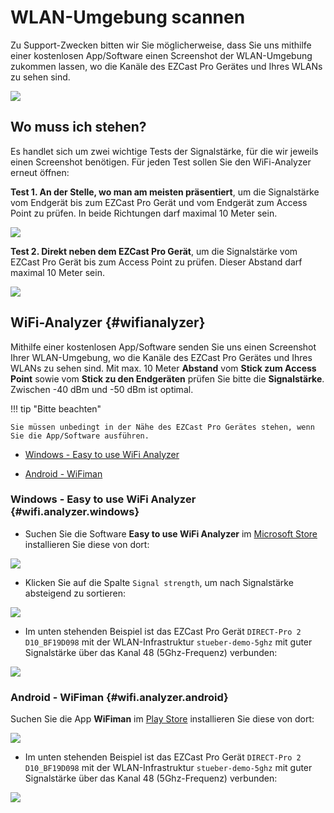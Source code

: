 # WLAN-Umgebung scannen

Zu Support-Zwecken bitten wir Sie möglicherweise, dass Sie uns mithilfe einer kostenlosen App/Software einen Screenshot der WLAN-Umgebung zukommen lassen, wo die Kanäle des EZCast Pro Gerätes und Ihres WLANs zu sehen sind.

![](/assets/img/wifi.analyzer.windows.png)

## Wo muss ich stehen?

Es handlet sich um zwei wichtige Tests der Signalstärke, für die wir jeweils einen Screenshot benötigen. Für jeden Test sollen Sie den WiFi-Analyzer erneut öffnen:

**Test 1. An der Stelle, wo man am meisten präsentiert**, um die Signalstärke vom Endgerät bis zum EZCast Pro Gerät und vom Endgerät zum Access Point zu prüfen. In beide Richtungen darf maximal 10 Meter sein.

![](/assets/img/wifi.test.1.png)

**Test 2. Direkt neben dem EZCast Pro Gerät**, um die Signalstärke vom EZCast Pro Gerät bis zum Access Point zu prüfen. Dieser Abstand darf maximal 10 Meter sein.

![](/assets/img/wifi.test.2.png)

## WiFi-Analyzer {#wifianalyzer}

Mithilfe einer kostenlosen App/Software senden Sie uns einen Screenshot Ihrer WLAN-Umgebung, wo die Kanäle des EZCast Pro Gerätes und Ihres WLANs zu sehen sind. Mit max. 10 Meter **Abstand** vom **Stick zum Access Point** sowie vom **Stick zu den Endgeräten** prüfen Sie bitte die **Signalstärke**. Zwischen -40 dBm und -50 dBm ist optimal.

!!! tip "Bitte beachten"
	
	Sie müssen unbedingt in der Nähe des EZCast Pro Gerätes stehen, wenn Sie die App/Software ausführen.
    
* [Windows - Easy to use WiFi Analyzer](#wifi.analyzer.windows)

* [Android - WiFiman](#wifi.analyzer.android)

### Windows - Easy to use WiFi Analyzer {#wifi.analyzer.windows}

* Suchen Sie die Software **Easy to use WiFi Analyzer** im [Microsoft Store](https://www.microsoft.com/store/productId/9N75W2M2D55F) installieren Sie diese von dort: 

![](/assets/img/wifi.analyzer.windows.install.png)

* Klicken Sie auf die Spalte `Signal strength`, um nach Signalstärke absteigend zu sortieren:

![](/assets/img/wifi.analyzer.sortbysignal.strength.png)

* Im unten stehenden Beispiel ist das EZCast Pro Gerät `DIRECT-Pro 2 D10_BF19D098` mit der WLAN-Infrastruktur `stueber-demo-5ghz` mit guter Signalstärke über das Kanal 48 (5Ghz-Frequenz) verbunden:

![](/assets/img/wifi.analyzer.windows.png)

### Android - WiFiman {#wifi.analyzer.android}

Suchen Sie die App **WiFiman** im [Play Store](https://play.google.com/store/apps/details?id=com.ubnt.usurvey) installieren Sie diese von dort: 

![](/assets/img/wifiman.android.install.png)

* Im unten stehenden Beispiel ist das EZCast Pro Gerät `DIRECT-Pro 2 D10_BF19D098` mit der WLAN-Infrastruktur `stueber-demo-5ghz` mit guter Signalstärke über das Kanal 48 (5Ghz-Frequenz) verbunden:

![](/assets/img/wifiman.android.networks.png)



